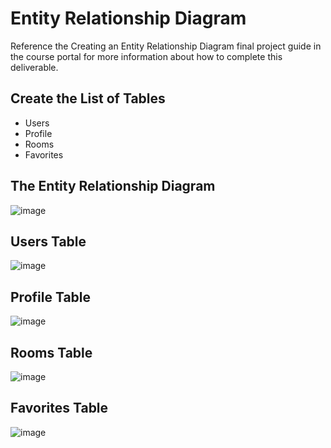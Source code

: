 # Entity Relationship Diagram

Reference the Creating an Entity Relationship Diagram final project guide in the course portal for more information about how to complete this deliverable.

## Create the List of Tables

- Users
- Profile
- Rooms
- Favorites

## The Entity Relationship Diagram

![image](https://github.com/user-attachments/assets/bbbabb82-4cdc-403e-bb9c-fafe0c981af5)


## Users Table

![image](https://github.com/user-attachments/assets/2ea2edcd-876f-463b-9d4d-251cf6d96898)

## Profile Table

![image](https://github.com/user-attachments/assets/70232676-83ca-401f-9a15-d8bee2d4512b)

## Rooms Table

![image](https://github.com/user-attachments/assets/08eb1da2-e0d5-475d-82cd-e9ce8d0ab9d3)

## Favorites Table

![image](https://github.com/user-attachments/assets/6238ffcb-9269-4a0b-b513-87535be0ee82)






